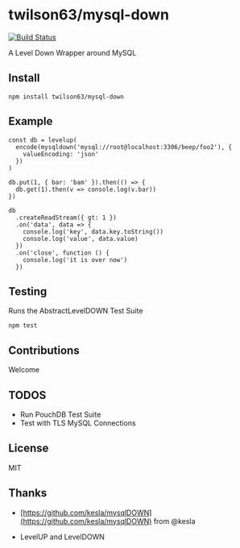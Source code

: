 # twilson63/mysql-down

[![Build Status](https://travis-ci.org/twilson63/mysql-down.svg?branch=master)](https://travis-ci.org/twilson63/mysql-down)

A Level Down Wrapper around MySQL

## Install

```
npm install twilson63/mysql-down
```

## Example

```
const db = levelup(
  encode(mysqldown('mysql://root@localhost:3306/beep/foo2'), {
    valueEncoding: 'json'
  })
)

db.put(1, { bar: 'bam' }).then(() => {
  db.get(1).then(v => console.log(v.bar))
})

db
  .createReadStream({ gt: 1 })
  .on('data', data => {
    console.log('key', data.key.toString())
    console.log('value', data.value)
  })
  .on('close', function () {
    console.log('it is over now')
  })
```

## Testing

Runs the AbstractLevelDOWN Test Suite

```
npm test
```

## Contributions

Welcome

## TODOS

* Run PouchDB Test Suite
* Test with TLS MySQL Connections

## License

MIT

## Thanks

* [https://github.com/kesla/mysqlDOWN](https://github.com/kesla/mysqlDOWN) from @kesla

* LevelUP and LevelDOWN
